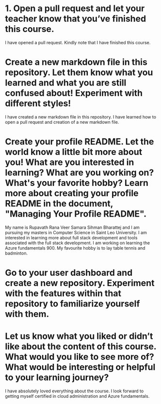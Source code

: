 # 1. Open a pull request and let your teacher know that you’ve finished this course.
I have opened a pull request. Kindly note that I have finished this course.

# Create a new markdown file in this repository. Let them know what you learned and what you are still confused about! Experiment with different styles!
I have created a new markdown file in this repository. I have learned how to open a pull request and creation of a new markdown file. 

# Create your profile README. Let the world know a little bit more about you! What are you interested in learning? What are you working on? What's your favorite hobby? Learn more about creating your profile README in the document, "Managing Your Profile README".
My name is Rupavath Rana Veer Samara Sihman Bharattej and I am pursuing my masters in Computer Science in Saint Leo University. I am interested in learning more about full stack development and tools associated with the full stack development. I am working on learning the Azure fundamentals 900. My favourite hobby is to lay table tennis and badminton. 

# Go to your user dashboard and create a new repository. Experiment with the features within that repository to familiarize yourself with them.

# Let us know what you liked or didn’t like about the content of this course. What would you like to see more of? What would be interesting or helpful to your learning journey?
I have absolutely loved everything about the course. I look forward to getting myself certified in cloud administration and Azure fundamentals.
